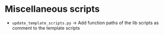 # Miscellaneous scripts

- `update_template_scripts.py` -> Add function paths of the lib scripts as comment to the template scripts
